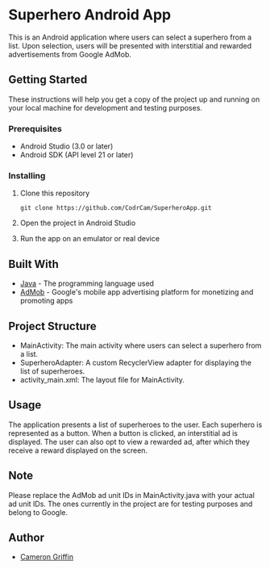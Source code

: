 # Superhero Android App

This is an Android application where users can select a superhero from a list. Upon selection, users will be presented with interstitial and rewarded advertisements from Google AdMob.

## Getting Started

These instructions will help you get a copy of the project up and running on your local machine for development and testing purposes.

### Prerequisites

- Android Studio (3.0 or later)
- Android SDK (API level 21 or later)

### Installing

1. Clone this repository
    ```
    git clone https://github.com/CodrCam/SuperheroApp.git
    ```

2. Open the project in Android Studio
3. Run the app on an emulator or real device

## Built With

- [Java](https://www.java.com/en/download/faq/develop.xml) - The programming language used
- [AdMob](https://admob.google.com/home/) - Google's mobile app advertising platform for monetizing and promoting apps

## Project Structure

- MainActivity: The main activity where users can select a superhero from a list.
- SuperheroAdapter: A custom RecyclerView adapter for displaying the list of superheroes.
- activity_main.xml: The layout file for MainActivity.

## Usage

The application presents a list of superheroes to the user. Each superhero is represented as a button. When a button is clicked, an interstitial ad is displayed. The user can also opt to view a rewarded ad, after which they receive a reward displayed on the screen.

## Note

Please replace the AdMob ad unit IDs in MainActivity.java with your actual ad unit IDs. The ones currently in the project are for testing purposes and belong to Google.

## Author

- [Cameron Griffin](https://github.com/CodrCam)